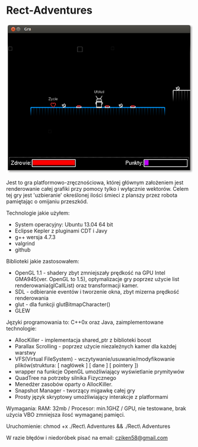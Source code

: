 Rect-Adventures
===============
![Gameplay](screenshot.png)

Jest to gra platformowo-zręcznościowa, której głównym założeniem jest renderowanie całej grafiki przy pomocy tylko i wyłącznie wektorów. Celem tej gry jest 'uzbieranie' określonej ilości śmieci z planszy przez robota pamiętając o omijaniu przeszkód.

Technologie jakie użyłem:
- System operacyjny: Ubuntu 13.04 64 bit
- Eclipse Kepler z pluginami CDT i Javy
- g++ wersja 4.7.3
- valgrind 
- github

Biblioteki jakie zastosowałem:
- OpenGL 1.1 - shadery zbyt zmniejszały prędkość na GPU Intel GMA945(ver. OpenGL to 1.5), optymalizacje gry poprzez użycie list renderowania(glCallList) oraz transformacji kamer.
- SDL - odbieranie eventów i tworzenie okna, zbyt mizerna prędkość renderowania
- glut - dla funkcji glutBitmapCharacter()
- GLEW

Języki programowania to: C++0x oraz Java, zaimplementowane technologie:
- AllocKiller - implementacja shared_ptr z biblioteki boost
- Parallax Scrolling - poprzez użycie niezależnych kamer dla każdej warstwy
- VFS(Virtual FileSystem) - wczytywanie/usuwanie/modyfikowanie plików(struktura: [ nagłówek ] [ dane ]  [ pointery ])
- wrapper na funkcje OpenGL umożliwiający wyświetlanie prymitywów
- QuadTree na potrzeby silnika Fizycznego
- Menedżer zasobów oparty o AllocKiller.
- Snapshot Manager - tworzący migawkę całej gry
- Prosty język skryptowy umożliwiający interakcje z platformami

Wymagania:
RAM: 32mb / Procesor: min.1GHZ / GPU, nie testowane, brak użycia VBO zmniejsza ilosć wymaganej pamięci.

Uruchomienie:
chmod +x ./Rect\ Adventures && ./Rect\ Adventures

W razie błędów i niedoróbek pisać na email: cziken58@gmail.com
